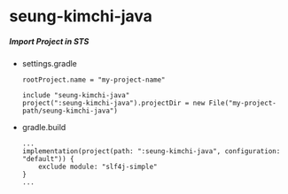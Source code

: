 # seung-kimchi-java

##### Import Project in STS

- settings.gradle

    ```
    rootProject.name = "my-project-name"
    
    include "seung-kimchi-java"
    project(":seung-kimchi-java").projectDir = new File("my-project-path/seung-kimchi-java")
    ```

- gradle.build

    ```
    ...
    implementation(project(path: ":seung-kimchi-java", configuration: "default")) {
        exclude module: "slf4j-simple"
    }
    ...
    ```
